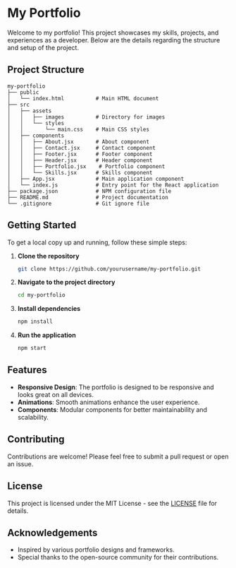 # My Portfolio

Welcome to my portfolio! This project showcases my skills, projects, and experiences as a developer. Below are the details regarding the structure and setup of the project.

## Project Structure

```
my-portfolio
├── public
│   └── index.html          # Main HTML document
├── src
│   ├── assets
│   │   ├── images          # Directory for images
│   │   └── styles
│   │       └── main.css    # Main CSS styles
│   ├── components
│   │   ├── About.jsx       # About component
│   │   ├── Contact.jsx     # Contact component
│   │   ├── Footer.jsx      # Footer component
│   │   ├── Header.jsx      # Header component
│   │   ├── Portfolio.jsx    # Portfolio component
│   │   └── Skills.jsx      # Skills component
│   ├── App.jsx             # Main application component
│   └── index.js            # Entry point for the React application
├── package.json            # NPM configuration file
├── README.md               # Project documentation
└── .gitignore              # Git ignore file
```

## Getting Started

To get a local copy up and running, follow these simple steps:

1. **Clone the repository**
   ```bash
   git clone https://github.com/yourusername/my-portfolio.git
   ```

2. **Navigate to the project directory**
   ```bash
   cd my-portfolio
   ```

3. **Install dependencies**
   ```bash
   npm install
   ```

4. **Run the application**
   ```bash
   npm start
   ```

## Features

- **Responsive Design**: The portfolio is designed to be responsive and looks great on all devices.
- **Animations**: Smooth animations enhance the user experience.
- **Components**: Modular components for better maintainability and scalability.

## Contributing

Contributions are welcome! Please feel free to submit a pull request or open an issue.

## License

This project is licensed under the MIT License - see the [LICENSE](LICENSE) file for details.

## Acknowledgements

- Inspired by various portfolio designs and frameworks.
- Special thanks to the open-source community for their contributions.